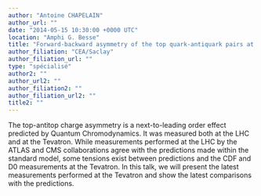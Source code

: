 ```yaml
---
author: "Antoine CHAPELAIN"
author_url: ""
date: "2014-05-15 10:30:00 +0000 UTC"
location: "Amphi G. Besse"
title: "Forward-backward asymmetry of the top quark-antiquark pairs at the Tevatron: a window for new physics?"
author_filiation: "CEA/Saclay"
author_filiation_url: ""
type: "spécialisé"
author2: ""
author_url2: ""
author_filiation2: ""
author_filiation_url2: ""
title2: ""
---
```

The top-antitop charge asymmetry is a next-to-leading order effect predicted by Quantum Chromodynamics. It was measured both at the LHC and at the Tevatron. While measurements performed at the LHC by the ATLAS and CMS collaborations agree with the predictions made within the standard model, some tensions exist between predictions and the CDF and D0 measurements at the Tevatron. In this talk, we will present the latest measurements performed at the Tevatron and show the latest comparisons with the predictions.

